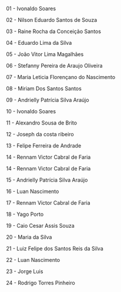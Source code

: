 01 - Ivonaldo Soares

02 - Nilson Eduardo Santos de Souza

03 - Raine Rocha da Conceição Santos

04 - Eduardo Lima da Silva

05 - João Vitor Lima Magalhães

06 - Stefanny Pereira de Araujo Oliveira

07 - Maria Leticia Florençano do Nascimento

08 - Miriam Dos Santos Santos

09 - Andrielly Patrícia Silva Araújo

10 - Ivonaldo Soares

11 - Alexandro Sousa de Brito

12 - Joseph da costa ribeiro

13 - Felipe Ferreira de Andrade

14 - Rennam Victor Cabral de Faria

14 - Rennam Victor Cabral de Faria

15 - Andrielly Patrícia Silva Araújo

16 - Luan Nascimento

17 - Rennam Victor Cabral de Faria

18 - Yago Porto

19 - Caio Cesar Assis Souza

20 - Maria da Silva

21 - Luiz Felipe dos Santos Reis da Silva

22 - Luan Nascimento

23 - Jorge Luis

24 - Rodrigo Torres Pinheiro
